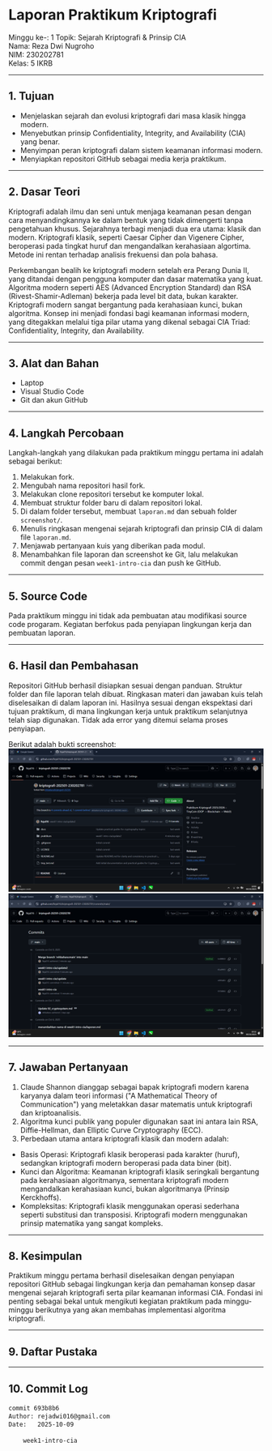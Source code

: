 # Laporan Praktikum Kriptografi
Minggu ke-: 1
Topik: Sejarah Kriptografi & Prinsip CIA  
Nama: Reza Dwi Nugroho  
NIM: 230202781  
Kelas: 5 IKRB 

---

## 1. Tujuan
- Menjelaskan sejarah dan evolusi kriptografi dari masa klasik hingga modern.
- Menyebutkan prinsip Confidentiality, Integrity, and Availability (CIA) yang benar.
- Menyimpan peran kriptografi dalam sistem keamanan informasi modern.
- Menyiapkan repositori GitHub sebagai media kerja praktikum.

---

## 2. Dasar Teori
Kriptografi adalah ilmu dan seni untuk menjaga keamanan pesan dengan cara menyandingkannya ke dalam bentuk yang tidak dimengerti tanpa pengetahuan khusus. Sejarahnya terbagi menjadi dua era utama: klasik dan modern. Kriptografi klasik, seperti Caesar Cipher dan Vigenere Cipher, beroperasi pada tingkat huruf dan mengandalkan kerahasiaan algortima. Metode ini rentan terhadap analisis frekuensi dan pola bahasa.

Perkembangan bealih ke kriptografi modern setelah era Perang Dunia II, yang ditandai dengan pengguna komputer dan dasar matematika yang kuat. Algoritma modern seperti AES (Advanced Encryption Standard) dan RSA (Rivest-Shamir-Adleman) bekerja pada level bit data, bukan karakter. Kriptografi modern sangat bergantung pada kerahasiaan kunci, bukan algoritma. Konsep ini menjadi fondasi bagi keamanan informasi modern, yang ditegakkan melalui tiga pilar utama yang dikenal sebagai CIA Triad: Confidentiality, Integrity, dan Availability.

---

## 3. Alat dan Bahan 
- Laptop
- Visual Studio Code  
- Git dan akun GitHub    

---

## 4. Langkah Percobaan
Langkah-langkah yang dilakukan pada praktikum minggu pertama ini adalah sebagai berikut:
1. Melakukan fork.
2. Mengubah nama repositori hasil fork.
3. Melakukan clone repositori tersebut ke komputer lokal.
4. Membuat struktur folder baru di dalam repositori lokal.
5. Di dalam folder tersebut, membuat `laporan.md` dan sebuah folder `screenshot/`.
6. Menulis ringkasan mengenai sejarah kriptografi dan prinsip CIA di dalam file `laporan.md`.
7. Menjawab pertanyaan kuis yang diberikan pada modul.
8. Menambahkan file laporan dan screenshot ke Git, lalu melakukan commit dengan pesan `week1-intro-cia` dan push ke GitHub.

---

## 5. Source Code
Pada praktikum minggu ini tidak ada pembuatan atau modifikasi source code progaram. Kegiatan berfokus pada penyiapan lingkungan kerja dan pembuatan laporan.

---

## 6. Hasil dan Pembahasan
Repositori GitHub berhasil disiapkan sesuai dengan panduan. Struktur folder dan file laporan telah dibuat. Ringkasan materi dan jawaban kuis telah diselesaikan di dalam laporan ini. Hasilnya sesuai dengan ekspektasi dari tujuan praktikum, di mana lingkungan kerja untuk praktikum selanjutnya telah siap digunakan. Tidak ada error yang ditemui selama proses penyiapan.

Berikut adalah bukti screenshot:
![Repo Setup](/praktikum/week1-intro-cia/screenshots/repo%20setup.png)
![Initial Commit](/praktikum/week1-intro-cia/screenshots/initial%20commit.png)


---

## 7. Jawaban Pertanyaan
1. Claude Shannon dianggap sebagai bapak kriptografi modern karena karyanya dalam teori informasi ("A Mathematical Theory of Communication") yang meletakkan dasar matematis untuk kriptografi dan kriptoanalisis.
2. Algoritma kunci publik yang populer digunakan saat ini antara lain RSA, Diffie-Hellman, dan Elliptic Curve Cryptography (ECC).
3. Perbedaan utama antara kriptografi klasik dan modern adalah:
- Basis Operasi: Kriptografi klasik beroperasi pada karakter (huruf), sedangkan kriptografi modern beroperasi pada data biner (bit).
- Kunci dan Algoritma: Keamanan kriptografi klasik seringkali bergantung pada kerahasiaan algoritmanya, sementara kriptografi modern mengandalkan kerahasiaan kunci, bukan algoritmanya (Prinsip Kerckhoffs).
- Kompleksitas: Kriptografi klasik menggunakan operasi sederhana seperti substitusi dan transposisi. Kriptografi modern menggunakan prinsip matematika yang sangat kompleks.

---

## 8. Kesimpulan
Praktikum minggu pertama berhasil diselesaikan dengan penyiapan repositori GitHub sebagai lingkungan kerja dan pemahaman konsep dasar mengenai sejarah kriptografi serta pilar keamanan informasi CIA. Fondasi ini penting sebagai bekal untuk mengikuti kegiatan praktikum pada minggu-minggu berikutnya yang akan membahas implementasi algoritma kriptografi.

---

## 9. Daftar Pustaka

---

## 10. Commit Log
```
commit 693b8b6
Author: rejadwi016@gmail.com
Date:   2025-10-09

    week1-intro-cia
```
